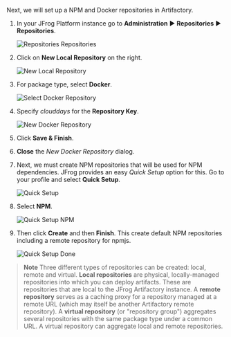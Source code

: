 Next, we will set up a NPM and Docker repositories in Artifactory.

1. In your JFrog Platform instance go to **Administration** ► **Repositories** ► **Repositories**.

   ![Repositories Repositories](https://raw.githubusercontent.com/jfrogtraining/gcp-gke-workshop/master/docs/images/repositories-repositories.png)

2. Click on **New Local Repository** on the right.

   ![New Local Repository](https://raw.githubusercontent.com/jfrogtraining/gcp-gke-workshop/master/docs/images/new-local-repository.png)

3. For package type, select **Docker**.

   ![Select Docker Repository](https://raw.githubusercontent.com/jfrogtraining/gcp-gke-workshop/master/docs/images/select-docker-repository.png)

4. Specify _clouddays_ for the **Repository Key**.

   ![New Docker Repository](https://raw.githubusercontent.com/jfrogtraining/gcp-gke-workshop/master/docs/images/new-docker-repository.png)

5. Click **Save & Finish**.
   
6. **Close** the _New Docker Repository_ dialog.

7. Next, we must create NPM repositories that will be used for NPM dependencies. JFrog provides an easy _Quick Setup_ option for this. Go to your profile and select **Quick Setup**. 

   ![Quick Setup](https://raw.githubusercontent.com/jfrogtraining/gcp-gke-workshop/master/docs/images/jfrog-quick-setup.png)

8. Select **NPM**.

   ![Quick Setup NPM](https://raw.githubusercontent.com/jfrogtraining/gcp-gke-workshop/master/docs/images/jfrog-quick-setup-npm.png)

9. Then click **Create** and then **Finish**. This create default NPM repositories including a remote repository for npmjs.

   ![Quick Setup Done](https://raw.githubusercontent.com/jfrogtraining/gcp-gke-workshop/master/docs/images/jfrog-quick-setup-done.png)


> **Note** Three different types of repositories can be created: local, remote and virtual. **Local repositories** are physical, locally-managed repositories into which you can deploy artifacts. These are repositories that are local to the JFrog Artifactory instance. A **remote repository** serves as a caching proxy for a repository managed at a remote URL (which may itself be another Artifactory remote repository). A **virtual repository** (or "repository group") aggregates several repositories with the same package type under a common URL. A virtual repository can aggregate local and remote repositories.
